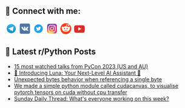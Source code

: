 ## 🔎 Connect with me:
[<img src="https://github.com/bullbesh/bullbesh/blob/main/images/Telegram.png" width="32" height="32" />](https://t.me/bullbesh)
[<img src="https://github.com/bullbesh/bullbesh/blob/main/images/VK.png" width="32" height="32" />](https://vk.com/bullbesh)
[<img src="https://github.com/bullbesh/bullbesh/blob/main/images/Twitter.png" width="32" height="32" />](https://twitter.com/bullbesh1)
[<img src="https://github.com/bullbesh/bullbesh/blob/main/images/Instagram.png" width="32" height="32" />](https://www.instagram.com/bullbesh)
[<img src="https://github.com/bullbesh/bullbesh/blob/main/images/Reddit.png" width="32" height="32" />](https://www.reddit.com/user/bullbesh)
[<img src="https://github.com/bullbesh/bullbesh/blob/main/images/YouTube.png" width="32" height="32" />](https://www.youtube.com/channel/UCtfjRs6uzgq5mfm8S06WTcg)

## 📕 Latest r/Python Posts
<!-- BLOG-POST-LIST:START -->
- [15 most watched talks from PyCon 2023 &lpar;US and AU&rpar;](https://www.reddit.com/r/Python/comments/196b3ak/15_most_watched_talks_from_pycon_2023_us_and_au/)
- [🌟 Introducing Luna: Your Next-Level AI Assistant 🌟](https://www.reddit.com/r/Python/comments/1969msp/introducing_luna_your_nextlevel_ai_assistant/)
- [Unexpected bytes behavior when referencing a single byte](https://www.reddit.com/r/Python/comments/1967vgy/unexpected_bytes_behavior_when_referencing_a/)
- [We made a simple python module called cudacanvas, to visualise pytorch tensors on cuda without cpu transfer](https://www.reddit.com/r/Python/comments/1965m99/we_made_a_simple_python_module_called_cudacanvas/)
- [Sunday Daily Thread: What&#39;s everyone working on this week?](https://www.reddit.com/r/Python/comments/196218g/sunday_daily_thread_whats_everyone_working_on/)
<!-- BLOG-POST-LIST:END -->
